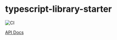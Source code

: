 # typescript-library-starter

![CI](https://github.com/krisselden/typescript-library-starter/workflows/CI/badge.svg)

[API Docs](docs/index.md)
